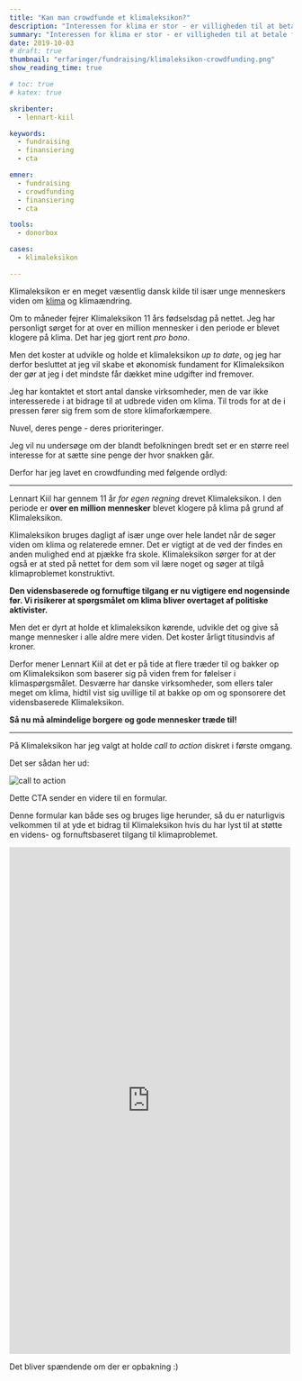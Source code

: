```yaml
---
title: "Kan man crowdfunde et klimaleksikon?"
description: "Interessen for klima er stor - er villigheden til at betale for viden på området det også?"
summary: "Interessen for klima er stor - er villigheden til at betale for viden på området det også?"
date: 2019-10-03
# draft: true
thumbnail: "erfaringer/fundraising/klimaleksikon-crowdfunding.png"
show_reading_time: true

# toc: true
# katex: true

skribenter:
  - lennart-kiil

keywords:
  - fundraising
  - finansiering
  - cta

emner:
  - fundraising
  - crowdfunding
  - finansiering
  - cta

tools:
  - donorbox

cases:
  - klimaleksikon

---
```


Klimaleksikon er en meget væsentlig dansk kilde til især unge menneskers viden om [klima][kl] og klimaændring.

Om to måneder fejrer Klimaleksikon 11 års fødselsdag på nettet. Jeg har personligt sørget for at over en million mennesker i den periode er blevet klogere på klima. Det har jeg gjort rent _pro bono_.

Men det koster at udvikle og holde et klimaleksikon _up to date_, og jeg har derfor besluttet at jeg vil skabe et økonomisk fundament for Klimaleksikon der gør at jeg i det mindste får dækket mine udgifter ind fremover.

Jeg har kontaktet et stort antal danske virksomheder, men de var ikke interesserede i at bidrage til at udbrede viden om klima. Til trods for at de i pressen fører sig frem som de store klimaforkæmpere.

Nuvel, deres penge - deres prioriteringer.

Jeg vil nu undersøge om der blandt befolkningen bredt set er en større reel interesse for at sætte sine penge der hvor snakken går.

Derfor har jeg lavet en crowdfunding med følgende ordlyd:

----

Lennart Kiil har gennem 11 år _for egen regning_ drevet Klimaleksikon. I den periode er **over en million mennesker** blevet klogere på klima på grund af Klimaleksikon.

Klimaleksikon bruges dagligt af især unge over hele landet når de søger viden om klima og relaterede emner. Det er vigtigt at de ved der findes en anden mulighed end at pjække fra skole. Klimaleksikon sørger for at der også er at sted på nettet for dem som vil lære noget og søger at tilgå klimaproblemet konstruktivt.

**Den vidensbaserede og fornuftige tilgang er nu vigtigere end nogensinde før. Vi risikerer at spørgsmålet om klima bliver overtaget af politiske aktivister.**

Men det er dyrt at holde et klimaleksikon kørende, udvikle det og give så mange mennesker i alle aldre mere viden. Det koster årligt titusindvis af kroner.

Derfor mener Lennart Kiil at det er på tide at flere træder til og bakker op om Klimaleksikon som baserer sig på viden frem for følelser i klimaspørgsmålet. Desværre har danske virksomheder, som ellers taler meget om klima, hidtil vist sig uvillige til at bakke op om og sponsorere det vidensbaserede Klimaleksikon.

**Så nu må almindelige borgere og gode mennesker træde til!**

----

På Klimaleksikon har jeg valgt at holde _call to action_ diskret i første omgang.

Det ser sådan her ud:

![call to action][cta]

Dette CTA sender en videre til en formular.

Denne formular kan både ses og bruges lige herunder, så du er naturligvis velkommen til at yde et bidrag til Klimaleksikon hvis du har lyst til at støtte en videns- og fornuftsbaseret tilgang til klimaproblemet.

<script src="https://donorbox.org/widget.js" paypalExpress="true"></script><iframe allowpaymentrequest="" frameborder="0" height="900px" name="donorbox" scrolling="no" seamless="seamless" src="https://donorbox.org/embed/klimaleksikon-2019" style="max-width: 500px; min-width: 310px; max-height:none!important" width="100%"></iframe>

Det bliver spændende om der er opbakning :)

[kl]: https://klimaleksikon.dk/opslag/klima

[cta]: /erfaringer/fundraising/klimaleksikon-crowdfunding.png
